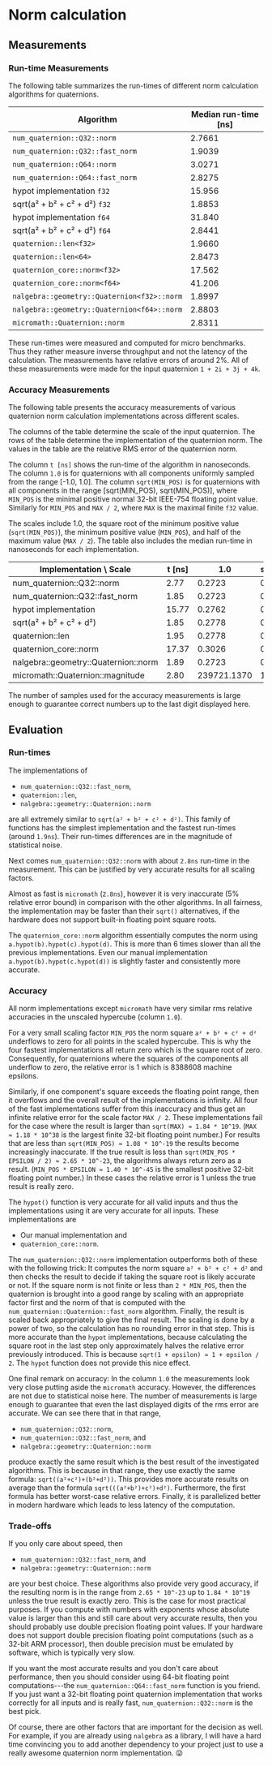 # Norm calculation

## Measurements

### Run-time Measurements

The following table summarizes the run-times of different norm calculation
algorithms for quaternions.

Algorithm                                   | Median run-time [ns]
--------------------------------------------|---------------------
`num_quaternion::Q32::norm`                 |        2.7661
`num_quaternion::Q32::fast_norm`            |        1.9039
`num_quaternion::Q64::norm`                 |        3.0271
`num_quaternion::Q64::fast_norm`            |        2.8275
hypot implementation `f32`                  |       15.956
sqrt(a² + b² + c² + d²) `f32`               |        1.8853
hypot implementation `f64`                  |       31.840
sqrt(a² + b² + c² + d²) `f64`               |        2.8441
`quaternion::len<f32>`                      |        1.9660
`quaternion::len<64>`                       |        2.8473
`quaternion_core::norm<f32>`                |       17.562
`quaternion_core::norm<f64>`                |       41.206
`nalgebra::geometry::Quaternion<f32>::norm` |        1.8997
`nalgebra::geometry::Quaternion<f64>::norm` |        2.8803
`micromath::Quaternion::norm`               |        2.8311

These run-times were measured and computed for micro benchmarks. Thus they
rather measure inverse throughput and not the latency of the calculation.
The measurements have relative errors of around 2%. All of these measurements
were made for the input quaternion `1 + 2i + 3j + 4k`.

### Accuracy Measurements

The following table presents the accuracy measurements of various quaternion
norm calculation implementations across different scales.

The columns of the table determine the scale of the input quaternion. The rows
of the table determine the implementation of the quaternion norm. The values in
the table are the relative RMS error of the quaternion norm.

The column `t [ns]` shows the run-time of the algorithm in nanoseconds. The
column `1.0` is for quaternions with all components uniformly sampled from the
range [-1.0, 1.0]. The column `sqrt(MIN_POS)` is for quaternions with all
components in the range [sqrt(MIN_POS), sqrt(MIN_POS)], where `MIN_POS` is the
minimal positive normal 32-bit IEEE-754 floating point value. Similarly for
`MIN_POS` and `MAX / 2`, where `MAX` is the maximal finite `f32` value.

The scales include 1.0, the square root of the minimum positive value
(`sqrt(MIN_POS)`), the minimum positive value (`MIN_POS`), and half of the
maximum value (`MAX / 2`). The table also includes the median run-time in
nanoseconds for each implementation.

Implementation \ Scale               | t [ns] |     1.0     | sqrt(MIN_POS) |   MIN_POS    | MAX / 2
-------------------------------------|--------|-------------|---------------|--------------|--------
num_quaternion::Q32::norm            |   2.77 |      0.2723 |        0.2748 |       0.3824 |  0.2723
num_quaternion::Q32::fast_norm       |   1.85 |      0.2723 |        0.7485 | 8388608      |     inf
hypot implementation                 |  15.77 |      0.2762 |        0.2762 |       0.4229 |  0.2763
sqrt(a² + b² + c² + d²)              |   1.85 |      0.2778 |        0.7489 | 8388608      |     inf
quaternion::len                      |   1.95 |      0.2778 |        0.7489 | 8388608      |     inf
quaternion_core::norm                |  17.37 |      0.3026 |        0.3026 |       0.4482 |  0.3027
nalgebra::geometry::Quaternion::norm |   1.89 |      0.2723 |        0.7485 | 8388608      |     inf
micromath::Quaternion::magnitude     |   2.80 | 239721.1370 |  1770435.9112 |    6.0089e25 | 8388608

The number of samples used for the accuracy measurements is large enough to
guarantee correct numbers up to the last digit displayed here.

## Evaluation

### Run-times

The implementations of

  * `num_quaternion::Q32::fast_norm`,
  * `quaternion::len`,
  * `nalgebra::geometry::Quaternion::norm`

are all extremely similar to `sqrt(a² + b² + c² + d²)`. This family of
functions has the simplest implementation and the fastest run-times (around
`1.9ns`). Their run-times differences are in the magnitude of statistical
noise.

Next comes `num_quaternion::Q32::norm` with about `2.8ns` run-time in the
measurement. This can be justified by very accurate results for all scaling
factors.

Almost as fast is `micromath` (`2.8ns`), however it is very inaccurate (5%
relative error bound) in comparison with the other algorithms. In all fairness,
the implementation may be faster than their `sqrt()` alternatives, if the
hardware does not support built-in floating point square roots.

The `quaternion_core::norm` algorithm essentially computes the norm using
`a.hypot(b).hypot(c).hypot(d)`. This is more than 6 times slower than all
the previous implementations. Even our manual implementation
`a.hypot(b).hypot(c.hypot(d))` is slightly faster and consistently more
accurate.

### Accuracy

All norm implementations except `micromath` have very similar rms relative
accuracies in the unscaled hypercube (column `1.0`).

For a very small scaling factor `MIN_POS` the norm square `a² + b² + c² + d²`
underflows to zero for all points in the scaled hypercube. This is why the four
fastest implementations all return zero which is the square root of zero.
Consequently, for quaternions where the squares of the components all underflow
to zero, the relative error is 1 which is 8388608 machine epsilons.

Similarly, if one component's square exceeds the floating point range, then
it overflows and the overall result of the implementations is infinity. All
four of the fast implementations suffer from this inaccuracy and thus get an
infinite relative error for the scale factor `MAX / 2`. These implementations
fail for the case where the result is larger than `sqrt(MAX) ≈ 1.84 * 10^19`.
(`MAX ≈ 1.18 * 10^38` is the largest finite 32-bit floating point number.)
For results that are less than `sqrt(MIN_POS) ≈ 1.08 * 10^-19` the results
become increasingly inaccurate. If the true result is less than
`sqrt(MIN_POS * EPSILON / 2) ≈ 2.65 * 10^-23`, the algorithms always return
zero as a result. (`MIN_POS * EPSILON ≈ 1.40 * 10^-45` is the smallest
positive 32-bit floating point number.) In these cases the relative error is
1 unless the true result is really zero.

The `hypot()` function is very accurate for all valid inputs and thus the
implementations using it are very accurate for all inputs. These
implementations are

  * Our manual implementation and
  * `quaternion_core::norm`.

The `num_quaternion::Q32::norm` implementation outperforms both of these
with the following trick: It computes the norm square `a² + b² + c² + d²`
and then checks the result to decide if taking the square root is likely
accurate or not. If the square norm is not finite or less than
`2 * MIN_POS`, then the quaternion is brought into a good range by scaling
with an appropriate factor first and the norm of that is computed with the
`num_quaternion::Quaternion::fast_norm` algorithm. Finally, the result is
scaled back appropriately to give the final result. The scaling is done by
a power of two, so the calculation has no rounding error in that step. This
is more accurate than the `hypot` implementations, because calculating the
square root in the last step only approximately halves the relative error
previously introduced. This is because `sqrt(1 + epsilon) ≈ 1 + epsilon / 2`.
The `hypot` function does not provide this nice effect.

One final remark on accuracy: In the column `1.0` the measurements look very
close putting aside the `micromath` accuracy. However, the differences are
not due to statistical noise here. The number of measurements is large enough
to guarantee that even the last displayed digits of the rms error are accurate.
We can see there that in that range,

  * `num_quaternion::Q32::norm`,
  * `num_quaternion::Q32::fast_norm`, and
  * `nalgebra::geometry::Quaternion::norm`

produce exactly the same result which is the best result of the investigated
algorithms. This is because in that range, they use exactly the same
formula: `sqrt((a²+c²)+(b²+d²))`. This provides more accurate results on
average than the formula `sqrt(((a²+b²)+c²)+d²)`. Furthermore, the first
formula has better worst-case relative errors. Finally, it is parallelized
better in modern hardware which leads to less latency of the computation.

### Trade-offs

If you only care about speed, then

  * `num_quaternion::Q32::fast_norm`, and
  * `nalgebra::geometry::Quaternion::norm`

are your best choice. These algorithms also provide very good accuracy, if
the resulting norm is in the range from `2.65 * 10^-23` up to `1.84 * 10^19`
unless the true result is exactly zero. This is the case for most practical
purposes. If you compute with numbers with exponents whose absolute value is
larger than this and still care about very accurate results, then you should
probably use double precision floating point values. If your hardware does
not support double precision floating point computations (such as a 32-bit
ARM processor), then double precision must be emulated by software, which is
typically very slow.

If you want the most accurate results and you don't care about performance,
then you should consider using 64-bit floating point computations---the
`num_quaternion::Q64::fast_norm` function is you friend. If you just want
a 32-bit floating point quaternion implementation that works correctly for
all inputs and is really fast, `num_quaternion::Q32::norm` is the best pick.

Of course, there are other factors that are important for the decision as
well. For example, if you are already using `nalgebra` as a library, I
will have a hard time convincing you to add another dependency to your
project just to use a really awesome quaternion norm implementation. 😜
